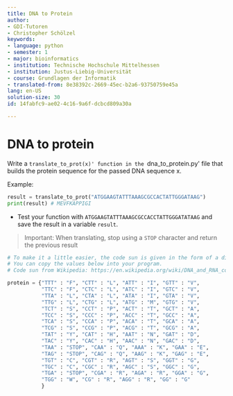 ```yaml
---
title: DNA to Protein
author:
- GDI-Tutoren
- Christopher Schölzel
keywords:
- language: python
- semester: 1
- major: bioinformatics
- institution: Technische Hochschule Mittelhessen
- institution: Justus-Liebig-Universität
- course: Grundlagen der Informatik
- translated-from: 8e38392c-2669-45ec-b2a6-93750759e45a
lang: en-US
solution-size: 30
id: 14fabfc9-ae02-4c16-9a6f-dcbcd809a30a

---
```

# DNA to protein

Write a `translate_to_prot(x)' function in the `dna_to_protein.py' file that builds the protein sequence for the passed DNA sequence x.

Example:

```python
result = translate_to_prot("ATGGAAGTATTTAAAGCGCCACTATTGGGATAAG")
print(result) # MEVFKAPPIGI
```


* Test your function with `ATGGAAGTATTTAAAGCGCCACCTATTGGGATATAAG` and save the result in a variable `result`.

> Important: When translating, stop using a `STOP` character and return the previous result



```python
# To make it a little easier, the code sun is given in the form of a dictionary
# You can copy the values below into your program.
# Code sun from Wikipedia: https://en.wikipedia.org/wiki/DNA_and_RNA_codon_tables

protein = {"TTT" : "F", "CTT" : "L", "ATT" : "I", "GTT" : "V",
           "TTC" : "F", "CTC" : "L", "ATC" : "I", "GTC" : "V",
           "TTA" : "L", "CTA" : "L", "ATA" : "I", "GTA" : "V",
           "TTG" : "L", "CTG" : "L", "ATG" : "M", "GTG" : "V",
           "TCT" : "S", "CCT" : "P", "ACT" : "T", "GCT" : "A",
           "TCC" : "S", "CCC" : "P", "ACC" : "T", "GCC" : "A",
           "TCA" : "S", "CCA" : "P", "ACA" : "T", "GCA" : "A",
           "TCG" : "S", "CCG" : "P", "ACG" : "T", "GCG" : "A",
           "TAT" : "Y", "CAT" : "H", "AAT" : "N", "GAT" : "D",
           "TAC" : "Y", "CAC" : "H", "AAC" : "N", "GAC" : "D",
           "TAA" : "STOP", "CAA" : "Q", "AAA" : "K", "GAA" : "E",
           "TAG" : "STOP", "CAG" : "Q", "AAG" : "K", "GAG" : "E",
           "TGT" : "C", "CGT" : "R", "AGT" : "S", "GGT" : "G",
           "TGC" : "C", "CGC" : "R", "AGC" : "S", "GGC" : "G",
           "TGA" : "STOP", "CGA" : "R", "AGA" : "R", "GGA" : "G",
           "TGG" : "W", "CG" : "R", "AGG" : "R", "GG" : "G"
           }

```

